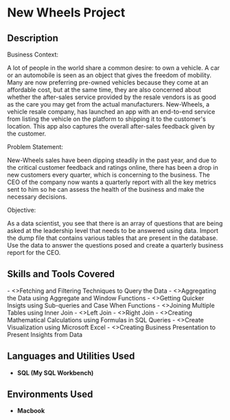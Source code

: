 <h1>New Wheels Project</h1>

<h2>Description</h2>
Business Context:

A lot of people in the world share a common desire: to own a vehicle. A car or an automobile is seen as an object that gives the freedom of mobility. Many are now preferring pre-owned vehicles because they come at an affordable cost, but at the same time, they are also concerned about whether the after-sales service provided by the resale vendors is as good as the care you may get from the actual manufacturers. New-Wheels, a vehicle resale company, has launched an app with an end-to-end service from listing the vehicle on the platform to shipping it to the customer's location. This app also captures the overall after-sales feedback given by the customer. 

Problem Statement:

New-Wheels sales have been dipping steadily in the past year, and due to the critical customer feedback and ratings online, there has been a drop in new customers every quarter, which is concerning to the business. The CEO of the company now wants a quarterly report with all the key metrics sent to him so he can assess the health of the business and make the necessary decisions.

Objective:

As a data scientist, you see that there is an array of questions that are being asked at the leadership level that needs to be answered using data. Import the dump file that contains various tables that are present in the database. Use the data to answer the questions posed and create a quarterly business report for the CEO.

<h2>Skills and Tools Covered</h2>
- <>Fetching and Filtering Techniques to Query the Data</> 
- <>Aggregating the Data using Aggregate and Window Functions</>
- <>Getting Quicker Insigts using Sub-queries and Case When Functions</>
- <>Joining Multiple Tables using Inner Join</> 
- <>Left Join</>
- <>Right Join</>
- <>Creating Mathematical Calculations using Formulas in SQL Queries</> 
- <>Create Visualization using Microsoft Excel</>
- <>Creating Business Presentation to Present Insights from Data</>

<h2>Languages and Utilities Used</h2>

- <b>SQL (My SQL Workbench)</b> 


<h2>Environments Used </h2>

- <b>Macbook</b>


<!--
 ```diff
- text in red
+ text in green
! text in orange
# text in gray
@@ text in purple (and bold)@@
```
--!>
